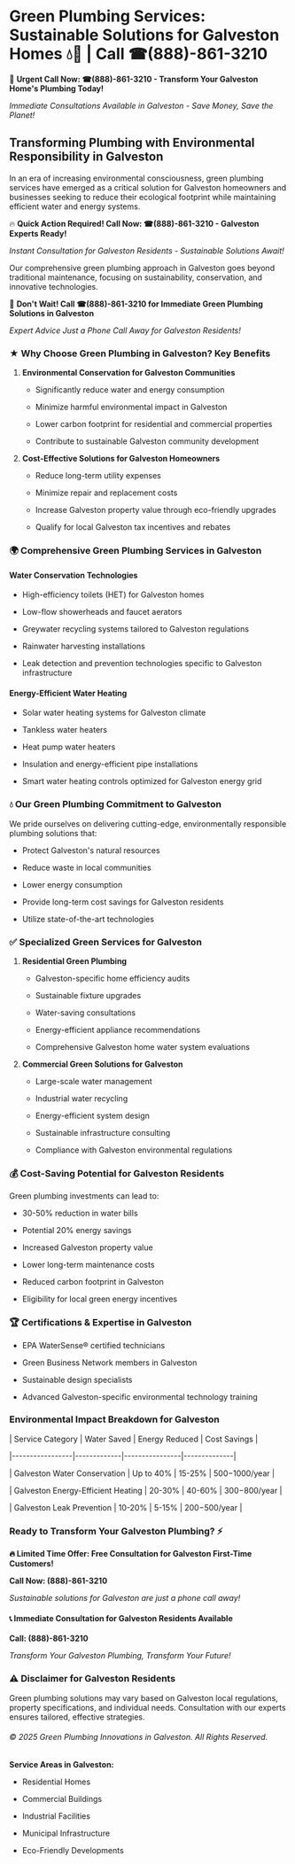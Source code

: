 # Green Plumbing Services: Sustainable Solutions for Galveston Homes 💧🌿 | Call ☎(888)-861-3210

🚨 **Urgent Call Now: ☎(888)-861-3210 - Transform Your Galveston Home's Plumbing Today!**
*Immediate Consultations Available in Galveston - Save Money, Save the Planet!*

## Transforming Plumbing with Environmental Responsibility in Galveston

In an era of increasing environmental consciousness, green plumbing services have emerged as a critical solution for Galveston homeowners and businesses seeking to reduce their ecological footprint while maintaining efficient water and energy systems. 

🔥 **Quick Action Required! Call Now: ☎(888)-861-3210 - Galveston Experts Ready!**
*Instant Consultation for Galveston Residents - Sustainable Solutions Await!*

Our comprehensive green plumbing approach in Galveston goes beyond traditional maintenance, focusing on sustainability, conservation, and innovative technologies.

🚨 **Don't Wait! Call ☎(888)-861-3210 for Immediate Green Plumbing Solutions in Galveston**
*Expert Advice Just a Phone Call Away for Galveston Residents!*

### ★ Why Choose Green Plumbing in Galveston? Key Benefits

1. **Environmental Conservation for Galveston Communities** 
   - Significantly reduce water and energy consumption
   - Minimize harmful environmental impact in Galveston
   - Lower carbon footprint for residential and commercial properties
   - Contribute to sustainable Galveston community development

2. **Cost-Effective Solutions for Galveston Homeowners** 
   - Reduce long-term utility expenses
   - Minimize repair and replacement costs
   - Increase Galveston property value through eco-friendly upgrades
   - Qualify for local Galveston tax incentives and rebates

### 🌍 Comprehensive Green Plumbing Services in Galveston

#### Water Conservation Technologies
- High-efficiency toilets (HET) for Galveston homes
- Low-flow showerheads and faucet aerators
- Greywater recycling systems tailored to Galveston regulations
- Rainwater harvesting installations
- Leak detection and prevention technologies specific to Galveston infrastructure

#### Energy-Efficient Water Heating
- Solar water heating systems for Galveston climate
- Tankless water heaters
- Heat pump water heaters
- Insulation and energy-efficient pipe installations
- Smart water heating controls optimized for Galveston energy grid

### 💧 Our Green Plumbing Commitment to Galveston

We pride ourselves on delivering cutting-edge, environmentally responsible plumbing solutions that:
- Protect Galveston's natural resources
- Reduce waste in local communities
- Lower energy consumption
- Provide long-term cost savings for Galveston residents
- Utilize state-of-the-art technologies

### ✅ Specialized Green Services for Galveston

1. **Residential Green Plumbing**
   - Galveston-specific home efficiency audits
   - Sustainable fixture upgrades
   - Water-saving consultations
   - Energy-efficient appliance recommendations
   - Comprehensive Galveston home water system evaluations

2. **Commercial Green Solutions for Galveston**
   - Large-scale water management
   - Industrial water recycling
   - Energy-efficient system design
   - Sustainable infrastructure consulting
   - Compliance with Galveston environmental regulations

### 💰 Cost-Saving Potential for Galveston Residents

Green plumbing investments can lead to:
- 30-50% reduction in water bills
- Potential 20% energy savings
- Increased Galveston property value
- Lower long-term maintenance costs
- Reduced carbon footprint in Galveston
- Eligibility for local green energy incentives

### 🏆 Certifications & Expertise in Galveston

- EPA WaterSense® certified technicians
- Green Business Network members in Galveston
- Sustainable design specialists
- Advanced Galveston-specific environmental technology training

### Environmental Impact Breakdown for Galveston

| Service Category | Water Saved | Energy Reduced | Cost Savings |
|-----------------|-------------|----------------|--------------|
| Galveston Water Conservation | Up to 40% | 15-25% | $500-$1000/year |
| Galveston Energy-Efficient Heating | 20-30% | 40-60% | $300-$800/year |
| Galveston Leak Prevention | 10-20% | 5-15% | $200-$500/year |

### Ready to Transform Your Galveston Plumbing? ⚡

**🔥 Limited Time Offer: Free Consultation for Galveston First-Time Customers!**

**Call Now: (888)-861-3210**
*Sustainable solutions for Galveston are just a phone call away!*

#### 📞 Immediate Consultation for Galveston Residents Available

**Call: (888)-861-3210**
*Transform Your Galveston Plumbing, Transform Your Future!*

### ⚠️ Disclaimer for Galveston Residents

Green plumbing solutions may vary based on Galveston local regulations, property specifications, and individual needs. Consultation with our experts ensures tailored, effective strategies.

###### © 2025 Green Plumbing Innovations in Galveston. All Rights Reserved.

**Service Areas in Galveston:** 
- Residential Homes
- Commercial Buildings
- Industrial Facilities
- Municipal Infrastructure
- Eco-Friendly Developments